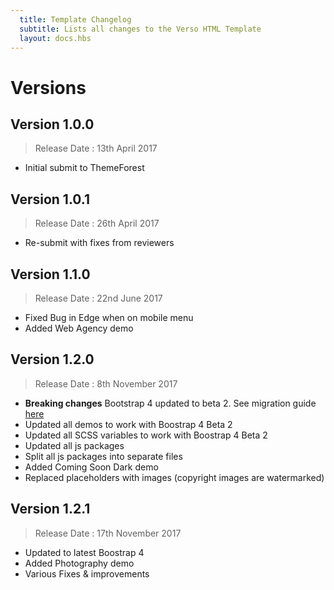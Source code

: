 ```yaml
---
  title: Template Changelog
  subtitle: Lists all changes to the Verso HTML Template
  layout: docs.hbs
---
```


# Versions

## Version 1.0.0
> Release Date : 13th April 2017

- Initial submit to ThemeForest

## Version 1.0.1
> Release Date : 26th April 2017

- Re-submit with fixes from reviewers

## Version 1.1.0
> Release Date : 22nd June 2017

- Fixed Bug in Edge when on mobile menu
- Added Web Agency demo

## Version 1.2.0
> Release Date : 8th November 2017

- **Breaking changes** Bootstrap 4 updated to beta 2. See migration guide <a href="http://help.oxygenna.com/html/verso/docs.html#migrating-to-version-1-2">here</a>
- Updated all demos to work with Boostrap 4 Beta 2
- Updated all SCSS variables to work with Boostrap 4 Beta 2
- Updated all js packages
- Split all js packages into separate files
- Added Coming Soon Dark demo
- Replaced placeholders with images (copyright images are watermarked)

## Version 1.2.1
> Release Date : 17th November 2017

- Updated to latest Boostrap 4
- Added Photography demo
- Various Fixes & improvements
